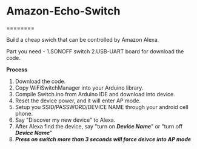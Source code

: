 # Amazon-Echo-Switch
========

Build a cheap swich that can be controlled by Amazon Alexa. 

Part you need - 1.SONOFF switch 2.USB-UART board for download the code. 

******Process******

1. Download the code.
2. Copy WiFiSwitchManager into your Arduino library. 
3. Compile Switch.ino from Arduino IDE and download into device.
4. Reset the device power, and it will enter AP mode.
5. Setup you SSID/PASSWORD/DEVICE NAME through your android cell phone.
6. Say "Discover my new device" to Alexa.
7. After Alexa find the device, say "turn on ***Device Name***" or "turn off ***Device Name***"
8. ***Press on switch more than 3 seconds will force deivce into AP mode***
